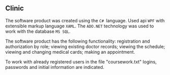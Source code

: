 ## Clinic 
  The software product was created using the `С# `language. Used api `WPF` with extensible markup language `XAML`. The `ADO.NET` technology was used to work with the database `MS SQL`.

  The software product has the following functionality: registration and authorization by role; viewing existing doctor records; viewing the schedule; viewing and changing medical cards; making an appointment.
  
  To work with already registered users in the file "coursework.txt" logins, passwords and initial information are indicated.


